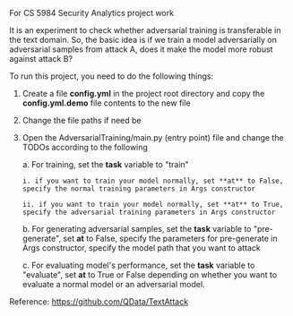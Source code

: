 For CS 5984 Security Analytics project work

It is an experiment to check whether adversarial training is transferable in the text domain. So, the basic idea is if we train a model adversarially on adversarial samples from attack A, does it make the model more robust against attack B?

To run this project, you need to do the following things:
1. Create a file **config.yml** in the project root directory and copy the **config.yml.demo** file contents to the new file
2. Change the file paths if need be    
3. Open the AdversarialTraining/main.py (entry point) file and change the TODOs according to the following
   
   a. For training, set the **task** variable to "train"
   
       i. if you want to train your model normally, set **at** to False, specify the normal training parameters in Args constructor
   
       ii. if you want to train your model normally, set **at** to True, specify the adversarial training parameters in Args constructor
   
   b. For generating adversarial samples, set the **task** variable to "pre-generate", set **at** to False, specify the parameters for pre-generate in Args constructor, specify the model path that you want to attack
   
   c. For evaluating model's performance, set the **task** variable to "evaluate", set **at** to True or False depending on whether you want to evaluate a normal model or an adversarial model.
   

Reference: https://github.com/QData/TextAttack